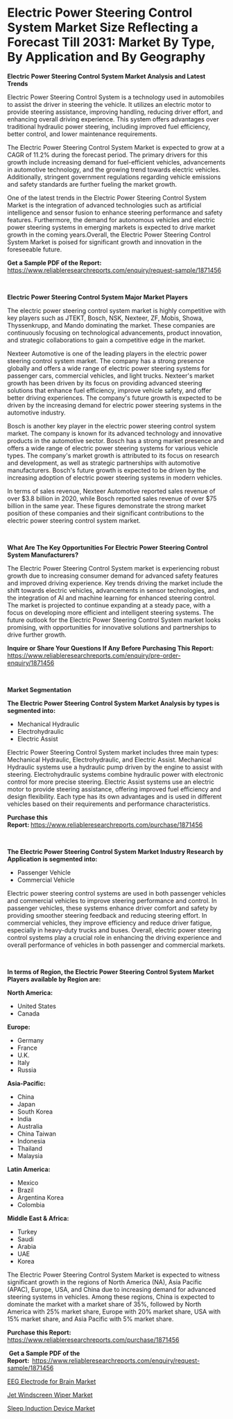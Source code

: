 <p><h1>Electric Power Steering Control System Market Size Reflecting a Forecast Till 2031: Market By Type, By Application and By Geography</h1></p><p><strong>Electric Power Steering Control System Market Analysis and Latest Trends</strong></p>
<p><p>Electric Power Steering Control System is a technology used in automobiles to assist the driver in steering the vehicle. It utilizes an electric motor to provide steering assistance, improving handling, reducing driver effort, and enhancing overall driving experience. This system offers advantages over traditional hydraulic power steering, including improved fuel efficiency, better control, and lower maintenance requirements.</p><p>The Electric Power Steering Control System Market is expected to grow at a CAGR of 11.2% during the forecast period. The primary drivers for this growth include increasing demand for fuel-efficient vehicles, advancements in automotive technology, and the growing trend towards electric vehicles. Additionally, stringent government regulations regarding vehicle emissions and safety standards are further fueling the market growth.</p><p>One of the latest trends in the Electric Power Steering Control System Market is the integration of advanced technologies such as artificial intelligence and sensor fusion to enhance steering performance and safety features. Furthermore, the demand for autonomous vehicles and electric power steering systems in emerging markets is expected to drive market growth in the coming years.Overall, the Electric Power Steering Control System Market is poised for significant growth and innovation in the foreseeable future.</p></p>
<p><strong>Get a Sample PDF of the Report:&nbsp;</strong> <a href="https://www.reliableresearchreports.com/enquiry/request-sample/1871456">https://www.reliableresearchreports.com/enquiry/request-sample/1871456</a></p>
<p>&nbsp;</p>
<p><strong>Electric Power Steering Control System Major Market Players</strong></p>
<p><p>The electric power steering control system market is highly competitive with key players such as JTEKT, Bosch, NSK, Nexteer, ZF, Mobis, Showa, Thyssenkrupp, and Mando dominating the market. These companies are continuously focusing on technological advancements, product innovation, and strategic collaborations to gain a competitive edge in the market.</p><p>Nexteer Automotive is one of the leading players in the electric power steering control system market. The company has a strong presence globally and offers a wide range of electric power steering systems for passenger cars, commercial vehicles, and light trucks. Nexteer's market growth has been driven by its focus on providing advanced steering solutions that enhance fuel efficiency, improve vehicle safety, and offer better driving experiences. The company's future growth is expected to be driven by the increasing demand for electric power steering systems in the automotive industry.</p><p>Bosch is another key player in the electric power steering control system market. The company is known for its advanced technology and innovative products in the automotive sector. Bosch has a strong market presence and offers a wide range of electric power steering systems for various vehicle types. The company's market growth is attributed to its focus on research and development, as well as strategic partnerships with automotive manufacturers. Bosch's future growth is expected to be driven by the increasing adoption of electric power steering systems in modern vehicles.</p><p>In terms of sales revenue, Nexteer Automotive reported sales revenue of over $3.8 billion in 2020, while Bosch reported sales revenue of over $75 billion in the same year. These figures demonstrate the strong market position of these companies and their significant contributions to the electric power steering control system market.</p></p>
<p>&nbsp;</p>
<p><strong>What Are The Key Opportunities For Electric Power Steering Control System Manufacturers?</strong></p>
<p><p>The Electric Power Steering Control System market is experiencing robust growth due to increasing consumer demand for advanced safety features and improved driving experience. Key trends driving the market include the shift towards electric vehicles, advancements in sensor technologies, and the integration of AI and machine learning for enhanced steering control. The market is projected to continue expanding at a steady pace, with a focus on developing more efficient and intelligent steering systems. The future outlook for the Electric Power Steering Control System market looks promising, with opportunities for innovative solutions and partnerships to drive further growth.</p></p>
<p><strong>Inquire or Share Your Questions If Any Before Purchasing This Report:</strong> <a href="https://www.reliableresearchreports.com/enquiry/pre-order-enquiry/1871456">https://www.reliableresearchreports.com/enquiry/pre-order-enquiry/1871456</a></p>
<p>&nbsp;</p>
<p><strong>Market Segmentation</strong></p>
<p><strong>The Electric Power Steering Control System Market Analysis by types is segmented into:</strong></p>
<p><ul><li>Mechanical Hydraulic</li><li>Electrohydraulic</li><li>Electric Assist</li></ul></p>
<p><p>Electric Power Steering Control System market includes three main types: Mechanical Hydraulic, Electrohydraulic, and Electric Assist. Mechanical Hydraulic systems use a hydraulic pump driven by the engine to assist with steering. Electrohydraulic systems combine hydraulic power with electronic control for more precise steering. Electric Assist systems use an electric motor to provide steering assistance, offering improved fuel efficiency and design flexibility. Each type has its own advantages and is used in different vehicles based on their requirements and performance characteristics.</p></p>
<p><strong>Purchase this Report:&nbsp;</strong><a href="https://www.reliableresearchreports.com/purchase/1871456">https://www.reliableresearchreports.com/purchase/1871456</a></p>
<p>&nbsp;</p>
<p><strong>The Electric Power Steering Control System Market Industry Research by Application is segmented into:</strong></p>
<p><ul><li>Passenger Vehicle</li><li>Commercial Vehicle</li></ul></p>
<p><p>Electric power steering control systems are used in both passenger vehicles and commercial vehicles to improve steering performance and control. In passenger vehicles, these systems enhance driver comfort and safety by providing smoother steering feedback and reducing steering effort. In commercial vehicles, they improve efficiency and reduce driver fatigue, especially in heavy-duty trucks and buses. Overall, electric power steering control systems play a crucial role in enhancing the driving experience and overall performance of vehicles in both passenger and commercial markets.</p></p>
<p>&nbsp;</p>
<p><strong>In terms of Region, the Electric Power Steering Control System Market Players available by Region are:</strong></p>
<p>
    <p> <strong> North America: </strong>
        <ul>
            <li>United States</li>
            <li>Canada</li>
        </ul>
        </p> 
    <p> <strong> Europe: </strong>
        <ul>
            <li>Germany</li>
            <li>France</li>
            <li>U.K.</li>
            <li>Italy</li>
            <li>Russia</li>
        </ul>
        </p> 
    <p> <strong> Asia-Pacific: </strong>
        <ul>
            <li>China</li>
            <li>Japan</li>
            <li>South Korea</li>
            <li>India</li>
            <li>Australia</li>
            <li>China Taiwan</li>
            <li>Indonesia</li>
            <li>Thailand</li>
            <li>Malaysia</li>
        </ul>
        </p> 
    <p> <strong> Latin America: </strong>
        <ul>
            <li>Mexico</li>
            <li>Brazil</li>
            <li>Argentina Korea</li>
            <li>Colombia</li>
        </ul>
        </p> 
    <p> <strong> Middle East & Africa: </strong>
        <ul>
            <li>Turkey</li>
            <li>Saudi</li>
            <li>Arabia</li>
            <li>UAE</li>
            <li>Korea</li>
        </ul>
    </p>
    </p>
<p><p>The Electric Power Steering Control System Market is expected to witness significant growth in the regions of North America (NA), Asia Pacific (APAC), Europe, USA, and China due to increasing demand for advanced steering systems in vehicles. Among these regions, China is expected to dominate the market with a market share of 35%, followed by North America with 25% market share, Europe with 20% market share, USA with 15% market share, and Asia Pacific with 5% market share.</p></p>
<p><strong>Purchase this Report: </strong><a href="https://www.reliableresearchreports.com/purchase/1871456">https://www.reliableresearchreports.com/purchase/1871456</a></p>
<p>&nbsp;<strong>Get a Sample PDF of the Report:&nbsp;&nbsp;</strong><a href="https://www.reliableresearchreports.com/enquiry/request-sample/1871456">https://www.reliableresearchreports.com/enquiry/request-sample/1871456</a></p>
<p><strong></strong></p>
<p><p><a href="https://view.publitas.com/reportprime-1/eeg-electrode-for-brain-market-offers-provide-insightful-data-for-the-time-period-from-2023-to-2030-and-also-provide-analysis-based-on-application-type-and-region/">EEG Electrode for Brain Market</a></p><p><a href="https://view.publitas.com/reportprime-1/jet-windscreen-wiper-market-size-growing-and-forecasted-for-period-from-2023-2030-and-provides-complete-market-analysis-of-this-market/">Jet Windscreen Wiper Market</a></p><p><a href="https://view.publitas.com/reportprime-1/sleep-induction-device-market-challenges-opportunities-and-growth-drivers-and-major-market-players-forecasted-for-period-from-2023-2030/">Sleep Induction Device Market</a></p></p>